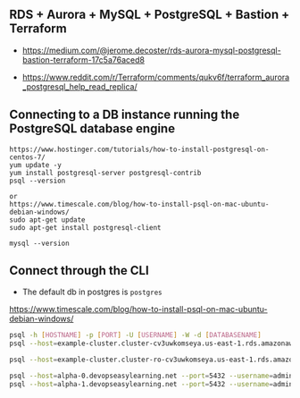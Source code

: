 ## RDS + Aurora + MySQL + PostgreSQL + Bastion + Terraform
- https://medium.com/@jerome.decoster/rds-aurora-mysql-postgresql-bastion-terraform-17c5a76aced8

- https://www.reddit.com/r/Terraform/comments/qukv6f/terraform_aurora_postgresql_help_read_replica/ 

## Connecting to a DB instance running the PostgreSQL database engine
```
https://www.hostinger.com/tutorials/how-to-install-postgresql-on-centos-7/
yum update -y
yum install postgresql-server postgresql-contrib
psql --version

or
https://www.timescale.com/blog/how-to-install-psql-on-mac-ubuntu-debian-windows/
sudo apt-get update
sudo apt-get install postgresql-client

mysql --version
```

## Connect through the CLI
- The default db in postgres is `postgres`

https://www.timescale.com/blog/how-to-install-psql-on-mac-ubuntu-debian-windows/
```sh
psql -h [HOSTNAME] -p [PORT] -U [USERNAME] -W -d [DATABASENAME]
psql --host=example-cluster.cluster-cv3uwkomseya.us-east-1.rds.amazonaws.com --port=5432 --username=adminuser --password --dbname=postgres 

psql --host=example-cluster.cluster-ro-cv3uwkomseya.us-east-1.rds.amazonaws.com --port=5432 --username=adminuser --password --dbname=postgres 

psql --host=alpha-0.devopseasylearning.net --port=5432 --username=adminuser --password --dbname=postgres 
psql --host=alpha-1.devopseasylearning.net --port=5432 --username=adminuser --password --dbname=postgres
```